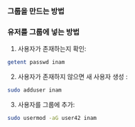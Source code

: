 ### 그룹을 만드는 방법

### 유저를 그룹에 넣는 방법
1. 사용자가 존재하는지 확인:
```bash
getent passwd inam
```
2. 사용자가 존재하지 않으면 새 사용자 생성 :
```bash
sudo adduser inam
```
3. 사용자를 그룹에 추가:
```bash
sudo usermod -aG user42 inam
```